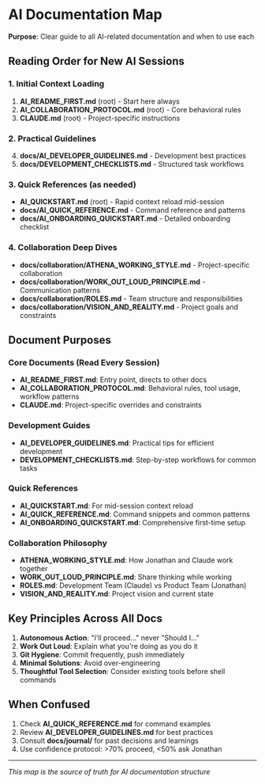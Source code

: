 # AI Documentation Map

**Purpose**: Clear guide to all AI-related documentation and when to use each

## Reading Order for New AI Sessions

### 1. Initial Context Loading
1. **AI_README_FIRST.md** (root) - Start here always
2. **AI_COLLABORATION_PROTOCOL.md** (root) - Core behavioral rules
3. **CLAUDE.md** (root) - Project-specific instructions

### 2. Practical Guidelines
4. **docs/AI_DEVELOPER_GUIDELINES.md** - Development best practices
5. **docs/DEVELOPMENT_CHECKLISTS.md** - Structured task workflows

### 3. Quick References (as needed)
- **AI_QUICKSTART.md** (root) - Rapid context reload mid-session
- **docs/AI_QUICK_REFERENCE.md** - Command reference and patterns
- **docs/AI_ONBOARDING_QUICKSTART.md** - Detailed onboarding checklist

### 4. Collaboration Deep Dives
- **docs/collaboration/ATHENA_WORKING_STYLE.md** - Project-specific collaboration
- **docs/collaboration/WORK_OUT_LOUD_PRINCIPLE.md** - Communication patterns
- **docs/collaboration/ROLES.md** - Team structure and responsibilities
- **docs/collaboration/VISION_AND_REALITY.md** - Project goals and constraints

## Document Purposes

### Core Documents (Read Every Session)
- **AI_README_FIRST.md**: Entry point, directs to other docs
- **AI_COLLABORATION_PROTOCOL.md**: Behavioral rules, tool usage, workflow patterns
- **CLAUDE.md**: Project-specific overrides and constraints

### Development Guides
- **AI_DEVELOPER_GUIDELINES.md**: Practical tips for efficient development
- **DEVELOPMENT_CHECKLISTS.md**: Step-by-step workflows for common tasks

### Quick References
- **AI_QUICKSTART.md**: For mid-session context reload
- **AI_QUICK_REFERENCE.md**: Command snippets and common patterns
- **AI_ONBOARDING_QUICKSTART.md**: Comprehensive first-time setup

### Collaboration Philosophy
- **ATHENA_WORKING_STYLE.md**: How Jonathan and Claude work together
- **WORK_OUT_LOUD_PRINCIPLE.md**: Share thinking while working
- **ROLES.md**: Development Team (Claude) vs Product Team (Jonathan)
- **VISION_AND_REALITY.md**: Project vision and current state

## Key Principles Across All Docs

1. **Autonomous Action**: "I'll proceed..." never "Should I..."
2. **Work Out Loud**: Explain what you're doing as you do it
3. **Git Hygiene**: Commit frequently, push immediately
4. **Minimal Solutions**: Avoid over-engineering
5. **Thoughtful Tool Selection**: Consider existing tools before shell commands

## When Confused

1. Check **AI_QUICK_REFERENCE.md** for command examples
2. Review **AI_DEVELOPER_GUIDELINES.md** for best practices
3. Consult **docs/journal/** for past decisions and learnings
4. Use confidence protocol: >70% proceed, <50% ask Jonathan

---

*This map is the source of truth for AI documentation structure*